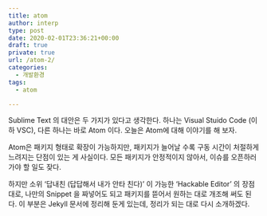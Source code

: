 ```yaml
---
title: atom
author: interp
type: post
date: 2020-02-01T23:36:21+00:00
draft: true
private: true
url: /atom-2/
categories:
  - 개발환경
tags:
  - atom

---
```

Sublime Text 의 대안은 두 가지가 있다고 생각한다. 하나는 Visual Stuido Code (이하 VSC), 다른 하나는 바로 Atom 이다. 오늘은 Atom에 대해 이야기를 해 보자.

Atom은 패키지 형태로 확장이 가능하지만, 패키지가 늘어날 수록 구동 시간이 처절하게 느려지는 단점이 있는 게 사실이다. 모든 패키지가 안정적이지 않아서, 이슈를 오픈하러 가야 할 일도 잦다.

하지만 소위 &#8216;답내친 (답답해서 내가 안타 친다)&#8217; 이 가능한 &#8216;Hackable Editor&#8217; 의 장점 대로, 나만의 Snippet 을 짜넣어도 되고 패키지를 뜯어서 원하는 대로 개조해 써도 된다. 이 부분은 Jekyll 문서에 정리해 둔게 있는데, 정리가 되는 대로 다시 소개하겠다.

&nbsp;